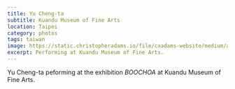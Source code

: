 ```yaml
---
title: Yu Cheng-ta
subtitle: Kuandu Museum of Fine Arts
location: Taipei
category: photos
tags: taiwan
image: https://static.christopheradams.io/file/cxadams-website/medium/albums/2019/20191018-1915_Taipei_KdMoFA/20191018-1915_Taipei_KdMoFA_L1008681-0.jpg
excerpt: Performing at Kuandu Museum of Fine Arts.
---
```


Yu Cheng-ta peforming at the exhibition *BOOCHOA* at Kuandu Museum of Fine Arts.
